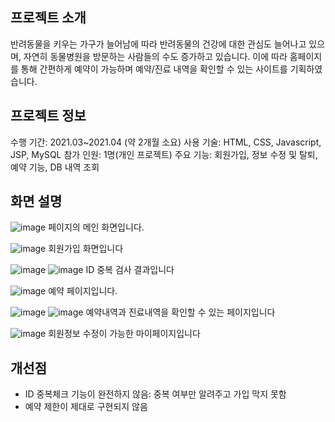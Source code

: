 ## 프로젝트 소개
반려동물을 키우는 가구가 늘어남에 따라 반려동물의 건강에 대한 관심도 늘어나고 있으며, 자연히 동물병원을 방문하는 사람들의 수도 증가하고 있습니다. 이에 따라 홈페이지를 통해 간편하게 예약이 가능하며 예약/진료 내역을 확인할 수 있는 사이트를 기획하였습니다.

## 프로젝트 정보
수행 기간: 2021.03~2021.04 (약 2개월 소요)
사용 기술: HTML, CSS, Javascript, JSP, MySQL
참가 인원: 1명(개인 프로젝트)
주요 기능: 회원가입, 정보 수정 및 탈퇴, 예약 기능, DB 내역 조회

## 화면 설명
![image](https://user-images.githubusercontent.com/79146920/122904755-95ad2780-d38b-11eb-82a2-9a871771c8a4.png)
페이지의 메인 화면입니다.

![image](https://user-images.githubusercontent.com/79146920/122904943-c0977b80-d38b-11eb-8083-49b3e0612aaf.png)
회원가입 화면입니다

![image](https://user-images.githubusercontent.com/79146920/122905947-9db99700-d38c-11eb-8eb3-70ab2d58777c.png)
![image](https://user-images.githubusercontent.com/79146920/122906003-aa3def80-d38c-11eb-98ad-64b5b97fb5c1.png)
ID 중복 검사 결과입니다

![image](https://user-images.githubusercontent.com/79146920/122906149-ce99cc00-d38c-11eb-8b7d-9368c8b92285.png)
예약 페이지입니다.

![image](https://user-images.githubusercontent.com/79146920/122907093-c1311180-d38d-11eb-9550-f064170e8490.png)
![image](https://user-images.githubusercontent.com/79146920/122907924-93000180-d38e-11eb-8c19-d03f0bad56cb.png)
예약내역과 진료내역을 확인할 수 있는 페이지입니다

![image](https://user-images.githubusercontent.com/79146920/122907997-a27f4a80-d38e-11eb-9678-5a328931f9de.png)
회원정보 수정이 가능한 마이페이지입니다

## 개선점
* ID 중복체크 기능이 완전하지 않음: 중복 여부만 알려주고 가입 막지 못함
* 예약 제한이 제대로 구현되지 않음
